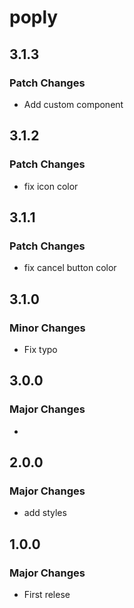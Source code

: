 # poply

## 3.1.3

### Patch Changes

- Add custom component

## 3.1.2

### Patch Changes

- fix icon color

## 3.1.1

### Patch Changes

- fix cancel button color

## 3.1.0

### Minor Changes

- Fix typo

## 3.0.0

### Major Changes

-

## 2.0.0

### Major Changes

- add styles

## 1.0.0

### Major Changes

- First relese
